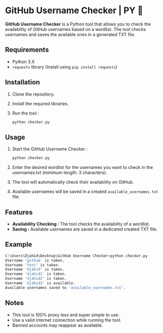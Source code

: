 # GitHub Username Checker | PY 🐍

**GitHub Username Checker** is a Python tool that allows you to check the availability of GitHub usernames based on a wordlist. The tool checks usernames and saves the available ones in a generated TXT file.

## Requirements

- Python 3.X
- `requests` library (Install using `pip install requests`)

## Installation

1. Clone the repository.
2. Install the required libraries.
3. Run the tool :

    ```bash
    python checker.py
    ```

## Usage

1. Start the GitHub Username Checker :

    ```bash
    python checker.py
    ```

2. Enter the desired wordlist for the usernames you want to check in the usernames.txt (minimum length: 3 characters).

3. The tool will automatically check their availability on GitHub.

4. Available usernames will be saved in a created `available_usernames.txt` file.

## Features

- **Availability Checking :** The tool checks the availability of a wordlist.
- **Saving :** Available usernames are saved in a dedicated created TXT file.

## Example

```bash
C:\Users\Djahid\Desktop\GitHub Username Checker>python checker.py
Username 'github' is taken.
Username 'test' is taken.
Username 'djahid' is taken.
Username 'djahid1' is taken.
Username 'djahid2' is taken.
Username 'djahid3' is available.
Available usernames saved to 'available_usernames.txt'.
```

## Notes

- This tool is 100% proxy less and super simple to use.
- Use a valid internet connection while running the tool.
- Banned accounts may reappear as available.
